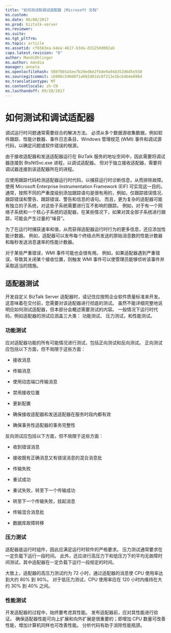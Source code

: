 ```yaml
---
title: "如何测试和调试适配器 |Microsoft 文档"
ms.custom: 
ms.date: 06/08/2017
ms.prod: biztalk-server
ms.reviewer: 
ms.suite: 
ms.tgt_pltfrm: 
ms.topic: article
ms.assetid: cf6563ea-b4ea-4617-b3da-d31250d002ab
caps.latest.revision: "8"
author: MandiOhlinger
ms.author: mandia
manager: anneta
ms.openlocfilehash: 508f0b5a5ee7b29ed6e2fbde9a94b352d645e550
ms.sourcegitcommit: cb908c540d8f1a692d01dc8f313e16cb4b4e696d
ms.translationtype: MT
ms.contentlocale: zh-CN
ms.lasthandoff: 09/20/2017
---
```

# <a name="how-to-test-and-debug-an-adapter"></a>如何测试和调试适配器
调试运行时问题通常需要综合的解决方法。 必须从多个数据源收集数据，例如软件跟踪、性能计数器、事件日志条目、Windows 管理规范 (WMI) 事件和调试源代码，以确定问题或软件错误的根源。  
  
 由于接收适配器和发送适配器运行在 BizTalk 服务的地址空间中，因此需要将调试器连接到 BtsNtSvc.exe 进程，以调试适配器。 但对于独立接收适配器，需要将调试器连接到该适配器所在的进程。  
  
 应使用跟踪代码检测适配器运行时代码，以捕获运行时诊断信息，从而排除故障。 使用 Microsoft Enterprise Instrumentation Framework (EIF) 可实现这一目的。 通常，按照不同的严重度级别添加跟踪语句是很有用的，例如，仅跟踪错误情况、跟踪错误和警告、跟踪错误、警告和信息的语句。 而且，更为复杂的适配器可能有独立的子系统，对这些子系统需要进行互不影响的跟踪。 例如，对于有一个网络子系统和一个核心子系统的适配器，在某些情况下，如果对其全部子系统进行跟踪，可能会产生过量的“噪音”。  
  
 为了在运行时捕获速率和值，从而获得适配器运行时行为的更多信息，还应添加性能计数器。 例如，适配器可以发布每个终结点所发送的原始消息数的性能计数器和每秒发送消息速率的性能计数器。  
  
 对于某些严重错误，WMI 事件可能也会很有用。  例如，如果适配器遇到严重错误，导致其关闭某个接收位置，则触发 WMI 事件可以使管理员能够侦听该事件并采取适当的措施。  
  
## <a name="adapter-testing"></a>适配器测试  
 开发自定义 BizTalk Server 适配器时，请记住应按照企业软件质量标准来开发。 这意味着在交付前，您需要对该适配器进行彻底的测试。 虽然不能详细完整地说明应如何测试适配器，但本部分会概述需要测试的内容。 一般情况下运行时代码，例如适配器的测试应涵盖三大类： 功能测试、 压力测试，和性能测试。  
  
### <a name="function-testing"></a>功能测试  
 应对适配器功能的所有可能情况进行测试，包括正向测试和反向测试。 正向测试应包括以下方面，但不局限于这些方面：  
  
-   接收消息  
  
-   传输消息  
  
-   使用动态端口传输消息  
  
-   禁用接收位置  
  
-   更新配置  
  
-   确保接收适配器和发送适配器在服务时段内都有效  
  
-   确保事务性适配器的事务完整性  
  
 反向测试应包括以下方面，但不局限于这些方面：  
  
-   收到错误消息  
  
-   接收既有正确消息又有错误消息的混合消息批  
  
-   传输失败  
  
-   重试成功  
  
-   重试失败，转至下一个传输成功  
  
-   转至下一个传输失败，挂起消息  
  
-   传输混合消息批  
  
-   数据库故障转移  
  
### <a name="stress-testing"></a>压力测试  
 适配器是运行时组件，因此应满足运行时软件的严格要求。 压力测试通常要求在一定负载下运行一段时间。 此外，还应进行高压力下和低压力下的平均无故障时间测试，其中适配器在一定负载下运行一段规定的时间。  
  
 大致上，适配器的高压力测试约为 72 小时，通过适配器的消息使 CPU 使用率达到大约 80% 到 90%。 对于低压力测试，CPU 使用率应在 120 小时内维持在大约 30% 到 40% 之间。  
  
### <a name="performance-testing"></a>性能测试  
 开发适配器的过程中，始终要考虑其性能。 发布适配器前，应对其性能进行验证。 确保适配器性能可向上扩展和向外扩展是很重要的；即增加 CPU 数量可改善性能，增加计算机同样也可改善性能。 分析代码有助于消除性能瓶颈。